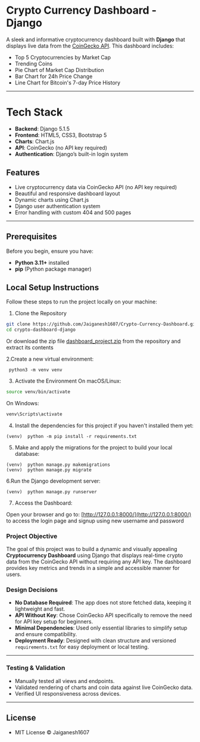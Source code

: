 # Crypto Currency Dashboard - Django

A sleek and informative cryptocurrency dashboard built with **Django** that displays live data from the [CoinGecko API](https://www.coingecko.com/). This dashboard includes:

- Top 5 Cryptocurrencies by Market Cap  
- Trending Coins  
- Pie Chart of Market Cap Distribution  
- Bar Chart for 24h Price Change  
- Line Chart for Bitcoin's 7-day Price History

---
# Tech Stack
- **Backend**: Django 5.1.5
- **Frontend**: HTML5, CSS3, Bootstrap 5
- **Charts**: Chart.js
- **API**: CoinGecko (no API key required)
- **Authentication**: Django’s built-in login system

##  Features

- Live cryptocurrency data via CoinGecko API (no API key required)
- Beautiful and responsive dashboard layout
- Dynamic charts using Chart.js
- Django user authentication system
- Error handling with custom 404 and 500 pages

---
## Prerequisites

Before you begin, ensure you have:

- **Python 3.11+** installed  
- **pip** (Python package manager)

## Local Setup Instructions
Follow these steps to run the project locally on your machine:

1. Clone the Repository

```bash
git clone https://github.com/Jaiganesh1607/Crypto-Currency-Dashboard.git
cd crypto-dashboard-django
```
Or download the zip file [dashboard_project.zip](https://github.com/Jaiganesh1607/Crypto-Currency-Dashboard/blob/main/dashboard_project.zip) from the repository and extract its contents 

2.Create a new virtual environment:

```command prompt
 python3 -m venv venv
```

3. Activate the Environment
On macOS/Linux:

```bash
source venv/bin/activate
```
On Windows:

```bash
venv\Scripts\activate
```

4. Install the dependencies for this project if you haven't installed them yet:

```command prompt
(venv)  python -m pip install -r requirements.txt
```

5. Make and apply the migrations for the project to build your local database:

```command prompt
(venv)  python manage.py makemigrations
(venv)  python manage.py migrate
```

6.Run the Django development server:

```command prompt
(venv)  python manage.py runserver
```
7. Access the Dashboard:

Open your browser and go to: [http://127.0.0.1:8000/](http://127.0.0.1:8000/) to access the login page and signup using new username and password

### Project Objective
The goal of this project was to build a dynamic and visually appealing **Cryptocurrency Dashboard** using Django that displays real-time crypto data from the CoinGecko API without requiring any API key. The dashboard provides key metrics and trends in a simple and accessible manner for users.


###  Design Decisions

- **No Database Required**: The app does not store fetched data, keeping it lightweight and fast.
- **API Without Key**: Chose CoinGecko API specifically to remove the need for API key setup for beginners.
- **Minimal Dependencies**: Used only essential libraries to simplify setup and ensure compatibility.
- **Deployment Ready**: Designed with clean structure and versioned `requirements.txt` for easy deployment or local testing.

---

###  Testing & Validation
- Manually tested all views and endpoints.
- Validated rendering of charts and coin data against live CoinGecko data.
- Verified UI responsiveness across devices.

---


## License

- MIT License ©  Jaiganesh1607
